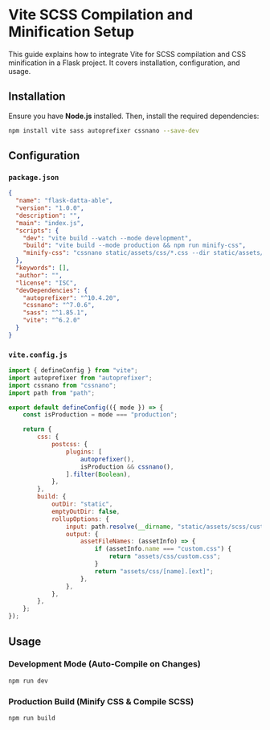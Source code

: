 # Vite SCSS Compilation and Minification Setup

This guide explains how to integrate Vite for SCSS compilation and CSS minification in a Flask project. It covers installation, configuration, and usage.

## Installation
Ensure you have **Node.js** installed. Then, install the required dependencies:

```sh
npm install vite sass autoprefixer cssnano --save-dev
```


## Configuration

### `package.json`

```json
{
  "name": "flask-datta-able",
  "version": "1.0.0",
  "description": "",
  "main": "index.js",
  "scripts": {
    "dev": "vite build --watch --mode development",
    "build": "vite build --mode production && npm run minify-css",
    "minify-css": "cssnano static/assets/css/*.css --dir static/assets/css --no-map --suffix .min"
  },
  "keywords": [],
  "author": "",
  "license": "ISC",
  "devDependencies": {
    "autoprefixer": "^10.4.20",
    "cssnano": "^7.0.6",
    "sass": "^1.85.1",
    "vite": "^6.2.0"
  }
}
```

### `vite.config.js`

```javascript
import { defineConfig } from "vite";
import autoprefixer from "autoprefixer";
import cssnano from "cssnano";
import path from "path";

export default defineConfig(({ mode }) => {
    const isProduction = mode === "production";

    return {
        css: {
            postcss: {
                plugins: [
                    autoprefixer(),
                    isProduction && cssnano(),
                ].filter(Boolean),
            },
        },
        build: {
            outDir: "static",
            emptyOutDir: false,
            rollupOptions: {
                input: path.resolve(__dirname, "static/assets/scss/custom.scss"),
                output: {
                    assetFileNames: (assetInfo) => {
                        if (assetInfo.name === "custom.css") {
                            return "assets/css/custom.css";
                        }
                        return "assets/css/[name].[ext]";
                    },
                },
            },
        },
    };
});
```

## Usage

### **Development Mode (Auto-Compile on Changes)**

```sh
npm run dev
```

### **Production Build (Minify CSS & Compile SCSS)**

```sh
npm run build
```